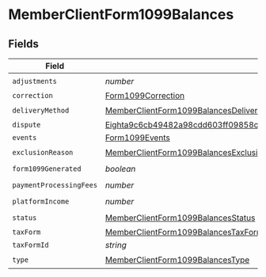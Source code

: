 # MemberClientForm1099Balances


## Fields

| Field                                                                                                                                                               | Type                                                                                                                                                                | Required                                                                                                                                                            | Description                                                                                                                                                         |
| ------------------------------------------------------------------------------------------------------------------------------------------------------------------- | ------------------------------------------------------------------------------------------------------------------------------------------------------------------- | ------------------------------------------------------------------------------------------------------------------------------------------------------------------- | ------------------------------------------------------------------------------------------------------------------------------------------------------------------- |
| `adjustments`                                                                                                                                                       | *number*                                                                                                                                                            | :heavy_check_mark:                                                                                                                                                  | N/A                                                                                                                                                                 |
| `correction`                                                                                                                                                        | [Form1099Correction](../../models/shared/form1099correction.md)                                                                                                     | :heavy_minus_sign:                                                                                                                                                  | N/A                                                                                                                                                                 |
| `deliveryMethod`                                                                                                                                                    | [MemberClientForm1099BalancesDeliveryMethod](../../models/shared/memberclientform1099balancesdeliverymethod.md)                                                     | :heavy_check_mark:                                                                                                                                                  | N/A                                                                                                                                                                 |
| `dispute`                                                                                                                                                           | [Eighta9c6cb49482a98cdd603ff09858cdc3e5ef6ad9807c876c4161d925a96694a5](../../models/shared/eighta9c6cb49482a98cdd603ff09858cdc3e5ef6ad9807c876c4161d925a96694a5.md) | :heavy_minus_sign:                                                                                                                                                  | N/A                                                                                                                                                                 |
| `events`                                                                                                                                                            | [Form1099Events](../../models/shared/form1099events.md)                                                                                                             | :heavy_minus_sign:                                                                                                                                                  | N/A                                                                                                                                                                 |
| `exclusionReason`                                                                                                                                                   | [MemberClientForm1099BalancesExclusionReason](../../models/shared/memberclientform1099balancesexclusionreason.md)                                                   | :heavy_check_mark:                                                                                                                                                  | N/A                                                                                                                                                                 |
| `form1099Generated`                                                                                                                                                 | *boolean*                                                                                                                                                           | :heavy_check_mark:                                                                                                                                                  | N/A                                                                                                                                                                 |
| `paymentProcessingFees`                                                                                                                                             | *number*                                                                                                                                                            | :heavy_check_mark:                                                                                                                                                  | N/A                                                                                                                                                                 |
| `platformIncome`                                                                                                                                                    | *number*                                                                                                                                                            | :heavy_check_mark:                                                                                                                                                  | N/A                                                                                                                                                                 |
| `status`                                                                                                                                                            | [MemberClientForm1099BalancesStatus](../../models/shared/memberclientform1099balancesstatus.md)                                                                     | :heavy_check_mark:                                                                                                                                                  | N/A                                                                                                                                                                 |
| `taxForm`                                                                                                                                                           | [MemberClientForm1099BalancesTaxForm](../../models/shared/memberclientform1099balancestaxform.md)                                                                   | :heavy_minus_sign:                                                                                                                                                  | N/A                                                                                                                                                                 |
| `taxFormId`                                                                                                                                                         | *string*                                                                                                                                                            | :heavy_minus_sign:                                                                                                                                                  | N/A                                                                                                                                                                 |
| `type`                                                                                                                                                              | [MemberClientForm1099BalancesType](../../models/shared/memberclientform1099balancestype.md)                                                                         | :heavy_check_mark:                                                                                                                                                  | N/A                                                                                                                                                                 |
